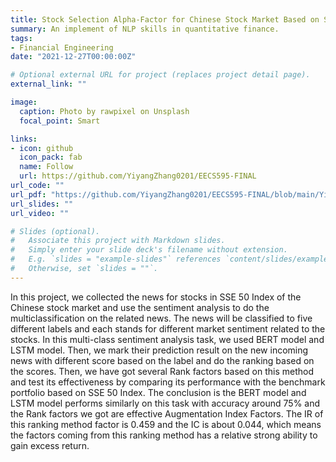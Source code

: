 ```yaml
---
title: Stock Selection Alpha-Factor for Chinese Stock Market Based on Sentiment Analysis
summary: An implement of NLP skills in quantitative finance.
tags:
- Financial Engineering
date: "2021-12-27T00:00:00Z"

# Optional external URL for project (replaces project detail page).
external_link: ""

image:
  caption: Photo by rawpixel on Unsplash
  focal_point: Smart

links:
- icon: github
  icon_pack: fab
  name: Follow
  url: https://github.com/YiyangZhang0201/EECS595-FINAL
url_code: ""
url_pdf: "https://github.com/YiyangZhang0201/EECS595-FINAL/blob/main/Yiyang%20Zhang%20EECS%20595%20Final%20Project.pdf"
url_slides: ""
url_video: ""

# Slides (optional).
#   Associate this project with Markdown slides.
#   Simply enter your slide deck's filename without extension.
#   E.g. `slides = "example-slides"` references `content/slides/example-slides.md`.
#   Otherwise, set `slides = ""`.
---
```


In this project, we collected the news for stocks in SSE 50 Index of the Chinese stock market and use the sentiment analysis to do the multiclassification on the related news. The news will be classified to five different labels and each stands for different market sentiment related to the stocks. In this multi-class sentiment analysis task, we used BERT model and LSTM model. Then, we mark their prediction result on the new incoming news with different score based on the label and do the ranking based on the scores. Then, we have got several Rank factors based on this method and test its effectiveness by comparing its performance with the benchmark portfolio based on SSE 50 Index. The conclusion is the BERT model and LSTM model performs similarly on this task with accuracy around 75% and the Rank factors we got are effective Augmentation Index Factors. The IR of this ranking method factor is 0.459 and the IC is about 0.044, which means the factors coming from this ranking method has a relative strong ability to gain excess return.
